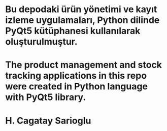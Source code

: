 # Bu depodaki ürün yönetimi ve kayıt izleme uygulamaları, Python dilinde PyQt5 kütüphanesi kullanılarak oluşturulmuştur.
# The product management and stock tracking applications in this repo were created in Python language with PyQt5 library.
# H. Cagatay Sarioglu
